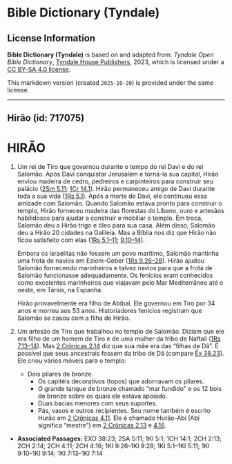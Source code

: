 # Bible Dictionary (Tyndale)

## License Information

**Bible Dictionary (Tyndale)** is based on and adapted from: _Tyndale Open Bible Dictionary_, [Tyndale House Publishers](https://tyndaleopenresources.com/), 2023, which is licensed under a [CC BY-SA 4.0 license](https://creativecommons.org/licenses/by-sa/4.0/legalcode.en).

This markdown version (created `2025-10-20`) is provided under the same license.



--------------------------------

## Hirão (id: 717075)

HIRÃO
=====

1. Um rei de Tiro que governou durante o tempo do rei Davi e do rei Salomão. Após Davi conquistar Jerusalém e torná\-la sua capital, Hirão enviou madeira de cedro, pedreiros e carpinteiros para construir seu palácio ([2Sm 5\.11](https://ref.ly/2Sam5:11); [1Cr 14\.1](https://ref.ly/1Chr14:1)). Hirão permaneceu amigo de Davi durante toda a sua vida ([1Rs 5\.1](https://ref.ly/1Kgs5:1)). Após a morte de Davi, ele continuou essa amizade com Salomão. Quando Salomão estava pronto para construir o templo, Hirão forneceu madeira das florestas do Líbano, ouro e artesãos habilidosos para ajudar a construir e mobiliar o templo. Em troca, Salomão deu a Hirão trigo e óleo para sua casa. Além disso, Salomão deu a Hirão 20 cidades na Galileia. Mas a Bíblia nos diz que Hirão não ficou satisfeito com elas ([1Rs 5\.1–11](https://ref.ly/1Kgs5:1-1Kgs5:11); [9\.10–14](https://ref.ly/1Kgs9:10-1Kgs9:14)).

    Embora os israelitas não fossem um povo marítimo, Salomão mantinha uma frota de navios em Eziom\-Geber ([1Rs 9\.26–28](https://ref.ly/1Kgs9:26-1Kgs9:28)). Hirão ajudou Salomão fornecendo marinheiros e talvez navios para que a frota de Salomão funcionasse adequadamente. Os fenícios eram conhecidos como excelentes marinheiros que viajavam pelo Mar Mediterrâneo até o oeste, em Társis, na Espanha.

    Hirão provavelmente era filho de Abibal. Ele governou em Tiro por 34 anos e morreu aos 53 anos. Historiadores fenícios registram que Salomão se casou com a filha de Hirão.

2. Um artesão de Tiro que trabalhou no templo de Salomão. Diziam que ele era filho de um homem de Tiro e de uma mulher da tribo de Naftali ([1Rs 7\.13–14](https://ref.ly/1Kgs7:13-1Kgs7:14)). Mas [2 Crônicas 2\.14](https://ref.ly/2Chr2:14) diz que sua mãe era das “filhas de Dã”. É possível que seus ancestrais fossem da tribo de Dã (compare [Êx 38\.23](https://ref.ly/Exod38:23)). Ele criou vários móveis para o templo:

    * Dois pilares de bronze.
        * Os capitéis decorativos (topos) que adornavam os pilares.
        * O grande tanque de bronze chamado "mar fundido" e os 12 bois de bronze sobre os quais ele estava apoiado.
        * Duas bacias menores com seus suportes.
        * Pás, vasos e outros recipientes.
        Seu nome também é escrito Hurão em [2 Crônicas 4\.11](https://ref.ly/2Chr4:11). Ele é chamado Hurão\-Abi (Abi significa “mestre”) em [2 Crônicas 2\.13](https://ref.ly/2Chr2:13) e [4\.16](https://ref.ly/2Chr4:16).

* **Associated Passages:** EXO 38:23; 2SA 5:11; 1KI 5:1; 1CH 14:1; 2CH 2:13; 2CH 2:14; 2CH 4:11; 2CH 4:16; 1KI 9:26–1KI 9:28; 1KI 5:1–1KI 5:11; 1KI 9:10–1KI 9:14; 1KI 7:13–1KI 7:14

